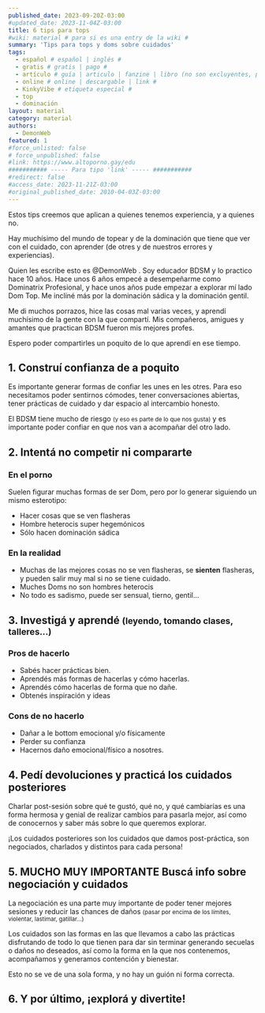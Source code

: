 ```yaml
---
published_date: 2023-09-20Z-03:00
#updated_date: 2023-11-04Z-03:00
title: 6 tips para tops
#wiki: material # para si es una entry de la wiki #
summary: 'Tips para tops y doms sobre cuidados'
tags:
  - español # español | inglés #
  - gratis # gratis | pago #
  - artículo # guía | articulo | fanzine | libro (no son excluyentes, pueden haber varios) #
  - online # online | descargable | link #
  - KinkyVibe # etiqueta especial #
  - top
  - dominación
layout: material
category: material
authors:
  - DemonWeb
featured: 1
#force_unlisted: false
# force_unpublished: false
#link: https://www.altoporno.gay/edu
########### ----- Para tipo 'link' ----- ###########
#redirect: false
#access_date: 2023-11-21Z-03:00
#original_published_date: 2010-04-03Z-03:00
---
```


Estos tips creemos que aplican a quienes tenemos experiencia, y a quienes no.

Hay muchísimo del mundo de topear y de la dominación que tiene que ver con el cuidado, con aprender (de otres y de nuestros errores y experiencias).

Quien les escribe esto es @DemonWeb . Soy educador BDSM y lo practico hace 10 años. Hace unos 6 años empecé a desempeñarme como Dominatrix Profesional, y hace unos años pude empezar a explorar mí lado Dom Top. Me incliné más por la dominación sádica y la dominación gentil.

Me di muchos porrazos, hice las cosas mal varias veces, y aprendí muchísimo de la gente con la que compartí. Mis compañeros, amigues y amantes que practican BDSM fueron mis mejores profes.

Espero poder compartirles un poquito de lo que aprendí en ese tiempo.

## **1.** Construí confianza de a poquito

Es importante generar formas de confiar les unes en les otres. Para eso necesitamos poder sentirnos cómodes, tener conversaciones abiertas, tener prácticas de cuidado y dar espacio al intercambio honesto.

El BDSM tiene mucho de riesgo <small>(y eso es parte de lo que nos gusta)</small> y es importante poder confiar en que nos van a acompañar del otro lado.

## **2.** Intentá no competir ni compararte

### En el porno

Suelen figurar muchas formas de ser Dom, pero por lo generar siguiendo un mismo esterotipo:

- Hacer cosas que se ven flasheras
- Hombre heterocis super hegemónicos
- Sólo hacen dominación sádica

### En la realidad

- Muchas de las mejores cosas no se ven flasheras, se **sienten** flasheras, y pueden salir muy mal si no se tiene cuidado.
- Muches Doms no son hombres heterocis
- No todo es sadismo, puede ser sensual, tierno, gentil...

## **3.** Investigá y aprendé <small>(leyendo, tomando clases, talleres...)</small>

### Pros de hacerlo

- Sabés hacer prácticas bien.
- Aprendés más formas de hacerlas y cómo hacerlas.
- Aprendés cómo hacerlas de forma que no dañe.
- Obtenés inspiración y ideas

### Cons de **no** hacerlo

- Dañar a le bottom emocional y/o físicamente
- Perder su confianza
- Hacernos daño emocional/físico a nosotres.

## **4.** Pedí devoluciones y practicá los cuidados posteriores

Charlar post-sesión sobre qué te gustó, qué no, y qué cambiarías es una forma hermosa y genial de realizar cambios para pasarla mejor, así como de conocernos y saber más sobre lo que queremos explorar.

¡Los cuidados posteriores son los cuidados que damos post-práctica, son negociados, charlados y distintos para cada persona!

## **5.** **MUCHO MUY IMPORTANTE** Buscá info sobre negociación y cuidados

La negociación es una parte muy importante de poder tener mejores sesiones y reducir las chances de daños <small>(pasar por encima de los límites, violentar, lastimar, gatillar...)</small>

Los cuidados son las formas en las que llevamos a cabo las prácticas disfrutando de todo lo que tienen para dar sin terminar generando secuelas o daños no deseados, así como la forma en la que nos contenemos, acompañamos y generamos contención y bienestar.

Esto no se ve de una sola forma, y no hay un guión ni forma correcta.

## **6.** Y por último, ¡explorá y divertite!
